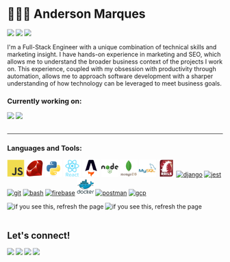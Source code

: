 <h1>👨🏾‍💻 Anderson Marques</h1>

<div>
<img src="https://img.shields.io/badge/React%20Developer-20B2AA?style=for-the-badge">
<img src="https://img.shields.io/badge/Full%20Stack%20Engineer-20B2AA?style=for-the-badge">
<img src="https://img.shields.io/badge/Automation%20Expert-20B2AA?style=for-the-badge">
</div>

<p>
I'm a Full-Stack Engineer with a unique combination of technical skills and marketing insight. I have hands-on experience in marketing and SEO, which allows me to understand the broader business context of the projects I work on. This experience, coupled with my obsession with productivity through automation, allows me to approach software development with a sharper understanding of how technology can be leveraged to meet business goals.
</p>

<h3>Currently working on:</h3>
<a href="https://github.com/synthesis-workshop"><img height=120 src="https://github-readme-stats.vercel.app/api/pin/?username=synthesis-workshop&repo=backend&show_owner=true" /></a>
<a href="https://github.com/fm-anderson/daily-route-neti"><img height=120 src="https://github-readme-stats.vercel.app/api/pin/?username=fm-anderson&repo=daily-route-neti&show_owner=fals" /></a>
</br>
</br>

---

<h3 align="left">Languages and Tools:</h3>
<p align="left">
<a href="https://developer.mozilla.org/en-US/docs/Web/JavaScript" target="_blank" rel="noreferrer" ><img src="https://raw.githubusercontent.com/devicons/devicon/master/icons/javascript/javascript-original.svg" alt="javascript" width="40" height="40"/></a>
<a href="https://www.ruby-lang.org/en/" target="_blank" rel="noreferrer"><img src="https://raw.githubusercontent.com/devicons/devicon/master/icons/ruby/ruby-original.svg" alt="ruby" width="40" height="40"/></a>
<a href="https://www.python.org" target="_blank" rel="noreferrer"><img src="https://raw.githubusercontent.com/devicons/devicon/master/icons/python/python-original.svg" alt="python" width="40" height="40"/></a>
<a href="https://reactjs.org/" target="_blank" rel="noreferrer"><img src="https://raw.githubusercontent.com/devicons/devicon/master/icons/react/react-original-wordmark.svg" alt="react" width="40" height="40"/></a>
<a href="https://astro.build" target="_blank" rel="noreferrer"><img src="https://raw.githubusercontent.com/github/explore/5cc0a03a302ec862c4aeac2a22a513ae31c35432/topics/astro/astro.png" alt="astro" width="40" height="40"/></a>
<a href="https://nodejs.org" target="_blank" rel="noreferrer"><img src="https://raw.githubusercontent.com/devicons/devicon/master/icons/nodejs/nodejs-original-wordmark.svg" alt="nodejs" width="40" height="40"/></a>
<a href="https://www.mongodb.com/" target="_blank" rel="noreferrer"><img src="https://raw.githubusercontent.com/devicons/devicon/master/icons/mongodb/mongodb-original-wordmark.svg" alt="mongodb" width="40" height="40"/></a>
<a href="https://www.mysql.com/" target="_blank" rel="noreferrer"><img src="https://raw.githubusercontent.com/devicons/devicon/master/icons/mysql/mysql-original-wordmark.svg" alt="mysql" width="40" height="40"/></a>
<a href="https://rubyonrails.org" target="_blank" rel="noreferrer"><img src="https://raw.githubusercontent.com/devicons/devicon/master/icons/rails/rails-original-wordmark.svg" alt="rails" width="40" height="40"/></a>
<a href="https://www.djangoproject.com/" target="_blank" rel="noreferrer"><img src="https://cdn.worldvectorlogo.com/logos/django.svg" alt="django" width="40" height="40"/></a>
<a href="https://jestjs.io" target="_blank" rel="noreferrer"><img src="https://www.vectorlogo.zone/logos/jestjsio/jestjsio-icon.svg" alt="jest" width="40" height="40"/></a>
<a href="https://git-scm.com/" target="_blank" rel="noreferrer"><img src="https://www.vectorlogo.zone/logos/git-scm/git-scm-icon.svg" alt="git" width="40" height="40"/></a>
<a href="https://www.gnu.org/software/bash/" target="_blank" rel="noreferrer"><img src="https://www.vectorlogo.zone/logos/gnu_bash/gnu_bash-icon.svg" alt="bash" width="40" height="40"/></a>
<a href="https://firebase.google.com/" target="_blank" rel="noreferrer"><img src="https://www.vectorlogo.zone/logos/firebase/firebase-icon.svg" alt="firebase" width="40" height="40"/></a>
<a href="https://www.docker.com/" target="_blank" rel="noreferrer"><img src="https://raw.githubusercontent.com/devicons/devicon/master/icons/docker/docker-original-wordmark.svg" alt="docker" width="40" height="40"/></a>
<a href="https://postman.com" target="_blank" rel="noreferrer"><img src="https://www.vectorlogo.zone/logos/getpostman/getpostman-icon.svg" alt="postman" width="40" height="40"/></a>
<a href="https://cloud.google.com" target="_blank" rel="noreferrer"><img src="https://www.vectorlogo.zone/logos/google_cloud/google_cloud-icon.svg" alt="gcp" width="40" height="40"/></a>
</p>

<div href="https://github.com/fm-anderson/">
  <img height=150 align="center" src="https://github-readme-stats.vercel.app/api?username=fm-anderson&show_icons=true&hide=issues,contribs&rank_icon=github" alt="if you see this, refresh the page" />
  <img height=150 align="center" src="https://github-readme-stats.vercel.app/api/top-langs/?username=fm-anderson&layout=compact" alt="if you see this, refresh the page" />
</div>

</br>
<h2>Let's connect!</h2>
<div>
  <a href="https://www.linkedin.com/in/fm-anderson/"><img src="https://img.shields.io/badge/linkedin-0A66C2?style=for-the-badge&logo=linkedin"></a>
  <a href="https://fm-anderson.com"><img src="https://img.shields.io/badge/portfolio-003B57?style=for-the-badge&logo=elasticstack&logoColor=FFF"></a>
  <a href="https://discordapp.com/users/459151011324362763"><img src="https://img.shields.io/badge/discord-5865F2?style=for-the-badge&logo=discord&logoColor=FFF"></a>
  <a href="mailto:andersonmarquesweb@gmail.com"><img src="https://img.shields.io/badge/email-EA4335?style=for-the-badge&logo=maildotru&logoColor=FFF"></a>
</div>
